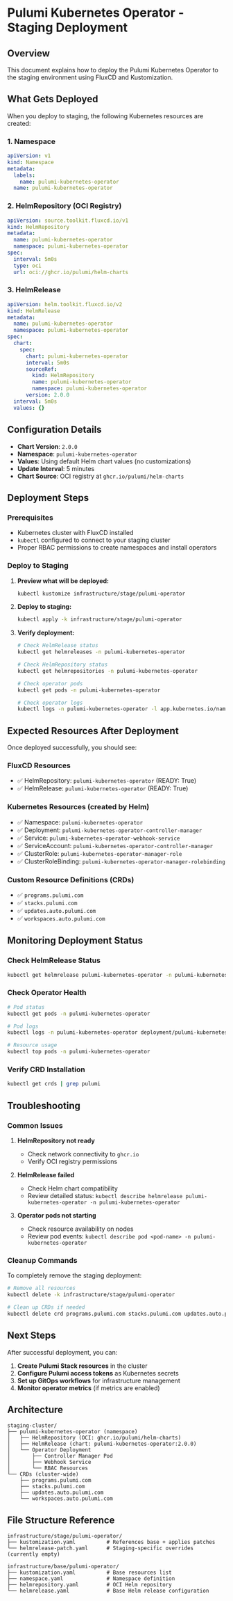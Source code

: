 # Pulumi Kubernetes Operator - Staging Deployment

## Overview
This document explains how to deploy the Pulumi Kubernetes Operator to the staging environment using FluxCD and Kustomization.

## What Gets Deployed

When you deploy to staging, the following Kubernetes resources are created:

### 1. Namespace
```yaml
apiVersion: v1
kind: Namespace
metadata:
  labels:
    name: pulumi-kubernetes-operator
  name: pulumi-kubernetes-operator
```

### 2. HelmRepository (OCI Registry)
```yaml
apiVersion: source.toolkit.fluxcd.io/v1
kind: HelmRepository
metadata:
  name: pulumi-kubernetes-operator
  namespace: pulumi-kubernetes-operator
spec:
  interval: 5m0s
  type: oci
  url: oci://ghcr.io/pulumi/helm-charts
```

### 3. HelmRelease
```yaml
apiVersion: helm.toolkit.fluxcd.io/v2
kind: HelmRelease
metadata:
  name: pulumi-kubernetes-operator
  namespace: pulumi-kubernetes-operator
spec:
  chart:
    spec:
      chart: pulumi-kubernetes-operator
      interval: 5m0s
      sourceRef:
        kind: HelmRepository
        name: pulumi-kubernetes-operator
        namespace: pulumi-kubernetes-operator
      version: 2.0.0
  interval: 5m0s
  values: {}
```

## Configuration Details

- **Chart Version**: `2.0.0`
- **Namespace**: `pulumi-kubernetes-operator`
- **Values**: Using default Helm chart values (no customizations)
- **Update Interval**: 5 minutes
- **Chart Source**: OCI registry at `ghcr.io/pulumi/helm-charts`

## Deployment Steps

### Prerequisites
- Kubernetes cluster with FluxCD installed
- `kubectl` configured to connect to your staging cluster
- Proper RBAC permissions to create namespaces and install operators

### Deploy to Staging

1. **Preview what will be deployed:**
   ```bash
   kubectl kustomize infrastructure/stage/pulumi-operator
   ```

2. **Deploy to staging:**
   ```bash
   kubectl apply -k infrastructure/stage/pulumi-operator
   ```

3. **Verify deployment:**
   ```bash
   # Check HelmRelease status
   kubectl get helmreleases -n pulumi-kubernetes-operator
   
   # Check HelmRepository status
   kubectl get helmrepositories -n pulumi-kubernetes-operator
   
   # Check operator pods
   kubectl get pods -n pulumi-kubernetes-operator
   
   # Check operator logs
   kubectl logs -n pulumi-kubernetes-operator -l app.kubernetes.io/name=pulumi-kubernetes-operator
   ```

## Expected Resources After Deployment

Once deployed successfully, you should see:

### FluxCD Resources
- ✅ HelmRepository: `pulumi-kubernetes-operator` (READY: True)
- ✅ HelmRelease: `pulumi-kubernetes-operator` (READY: True)

### Kubernetes Resources (created by Helm)
- ✅ Namespace: `pulumi-kubernetes-operator`
- ✅ Deployment: `pulumi-kubernetes-operator-controller-manager`
- ✅ Service: `pulumi-kubernetes-operator-webhook-service`
- ✅ ServiceAccount: `pulumi-kubernetes-operator-controller-manager`
- ✅ ClusterRole: `pulumi-kubernetes-operator-manager-role`
- ✅ ClusterRoleBinding: `pulumi-kubernetes-operator-manager-rolebinding`

### Custom Resource Definitions (CRDs)
- ✅ `programs.pulumi.com`
- ✅ `stacks.pulumi.com`
- ✅ `updates.auto.pulumi.com`
- ✅ `workspaces.auto.pulumi.com`

## Monitoring Deployment Status

### Check HelmRelease Status
```bash
kubectl get helmrelease pulumi-kubernetes-operator -n pulumi-kubernetes-operator -o yaml
```

### Check Operator Health
```bash
# Pod status
kubectl get pods -n pulumi-kubernetes-operator

# Pod logs
kubectl logs -n pulumi-kubernetes-operator deployment/pulumi-kubernetes-operator-controller-manager

# Resource usage
kubectl top pods -n pulumi-kubernetes-operator
```

### Verify CRD Installation
```bash
kubectl get crds | grep pulumi
```

## Troubleshooting

### Common Issues

1. **HelmRepository not ready**
   - Check network connectivity to `ghcr.io`
   - Verify OCI registry permissions

2. **HelmRelease failed**
   - Check Helm chart compatibility
   - Review detailed status: `kubectl describe helmrelease pulumi-kubernetes-operator -n pulumi-kubernetes-operator`

3. **Operator pods not starting**
   - Check resource availability on nodes
   - Review pod events: `kubectl describe pod <pod-name> -n pulumi-kubernetes-operator`

### Cleanup Commands

To completely remove the staging deployment:

```bash
# Remove all resources
kubectl delete -k infrastructure/stage/pulumi-operator

# Clean up CRDs if needed
kubectl delete crd programs.pulumi.com stacks.pulumi.com updates.auto.pulumi.com workspaces.auto.pulumi.com
```

## Next Steps

After successful deployment, you can:

1. **Create Pulumi Stack resources** in the cluster
2. **Configure Pulumi access tokens** as Kubernetes secrets
3. **Set up GitOps workflows** for infrastructure management
4. **Monitor operator metrics** (if metrics are enabled)

## Architecture

```
staging-cluster/
├── pulumi-kubernetes-operator (namespace)
│   ├── HelmRepository (OCI: ghcr.io/pulumi/helm-charts)
│   ├── HelmRelease (chart: pulumi-kubernetes-operator:2.0.0)
│   └── Operator Deployment
│       ├── Controller Manager Pod
│       ├── Webhook Service
│       └── RBAC Resources
└── CRDs (cluster-wide)
    ├── programs.pulumi.com
    ├── stacks.pulumi.com
    ├── updates.auto.pulumi.com
    └── workspaces.auto.pulumi.com
```

## File Structure Reference

```
infrastructure/stage/pulumi-operator/
├── kustomization.yaml          # References base + applies patches
└── helmrelease-patch.yaml      # Staging-specific overrides (currently empty)

infrastructure/base/pulumi-operator/
├── kustomization.yaml          # Base resources list
├── namespace.yaml              # Namespace definition
├── helmrepository.yaml         # OCI Helm repository
└── helmrelease.yaml            # Base Helm release configuration
```
